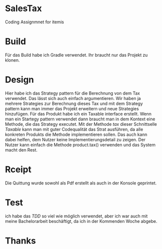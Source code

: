 # SalesTax
Coding Assignmnet for itemis
# Build
Für das Build habe ich Gradle verwendet. Ihr braucht nur das Projekt zu klonen. 
# Design
Hier habe ich das Strategy pattern für die Berechnung von dem Tax verwendet. Das lässt sich auch einfach argumentieren. Wir haben ja mehrere Strategies zur Berechnung dieses Tax
und mit dem Strategy pattern kann man immer das Projekt erweitern und neue Strategies hinzufügen. Für das Produkt habe ich ein Taxable interface erstellt. Wenn man ein Startegy pattern verwendet dann braucht man in dem Kontext eine Methode, die das Strategy executet. Mit der Methode _tax_ dieser Schnittselle _Taxable_ kann man mit guter Codequalität das Strat ausführen, da alle konkreten Produkts die Methode implementieren sollen. Das auch kann dabei helfen, dem Nutzer keine Implementierungsdetail zu zeigen. 
Der Nutzer kann einfach die Methode product.tax() verwenden und das System macht den Rest. 
# Rceipt
Die Quittung wurde sowohl als Pdf erstellt als auch in der Konsole geprintet.

# Test
ich habe das _TDD_ so viel wie möglich verwendet, aber ich war auch mit meine Bachelorarbeit beschäftigt, da ich in der Kommenden Woche abgebe. 

# Thanks

